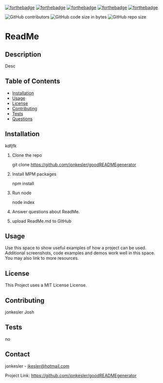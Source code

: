
[![forthebadge](https://forthebadge.com/images/badges/built-with-love.svg)](https://forthebadge.com)
[![forthebadge](https://forthebadge.com/images/badges/check-it-out.svg)](https://forthebadge.com)
[![forthebadge](https://forthebadge.com/images/badges/fo-real.svg)](https://forthebadge.com)
[![forthebadge](https://forthebadge.com/images/badges/made-with-javascript.svg)](https://forthebadge.com)
[![forthebadge](https://forthebadge.com/images/badges/uses-badges.svg)](https://forthebadge.com)
    
    
![GitHub contributors](https://img.shields.io/github/contributors/jonkesler/goodREADMEgenerator)
![GitHub code size in bytes](https://img.shields.io/github/languages/code-size/jonkesler/goodREADMEgenerator?style=for-the-badge)
![GitHub repo size](https://img.shields.io/github/repo-size/jonkesler/goodREADMEgenerator)

# ReadMe


## Description 
    
Desc
    
    
## Table of Contents
    
* [Installation](#installation)
* [Usage](#usage)
* [License](#license)
* [Contributing](#contributing)
* [Tests](#tests)
* [Questions](#questions)
    
    
## Installation
    
kdfjfk

1. Clone the repo

    git clone https://github.com/jonkesler/goodREADMEgenerator

2. Install MPM packages

    npm install

3. Run node

    node index

4. Answer questions about ReadMe.

5. upload ReadMe.md to GitHub
    
    
## Usage 
    

Use this space to show useful examples of how a project can be used. Additional screenshots, 
code examples and demos work well in this space. You may also link to more resources.


## License

This Project uses a MIT License License.


## Contributing
    
jonkesler
Josh
    
    
## Tests

no
    

## Contact

jonkesler - jkesler@hotmail.com

Project Link: https://github.com/jonkesler/goodREADMEgenerator



